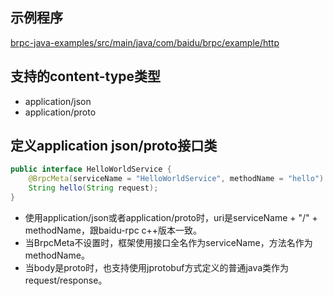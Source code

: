 ## 示例程序

[brpc-java-examples/src/main/java/com/baidu/brpc/example/http](https://github.com/baidu/brpc-java/tree/master/brpc-java-examples/src/main/java/com/baidu/brpc/example/http)

## 支持的content-type类型
* application/json
* application/proto

## 定义application json/proto接口类

```java
public interface HelloWorldService {
    @BrpcMeta(serviceName = "HelloWorldService", methodName = "hello")
    String hello(String request);
}
```
* 使用application/json或者application/proto时，uri是serviceName + "/" + methodName，跟baidu-rpc c++版本一致。
* 当BrpcMeta不设置时，框架使用接口全名作为serviceName，方法名作为methodName。
* 当body是proto时，也支持使用jprotobuf方式定义的普通java类作为request/response。

